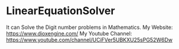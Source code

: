 # LinearEquationSolver

It can Solve the Digit number problems in Mathematics.
My Website: https://www.dioxengine.com/
My Youtube Channel: https://www.youtube.com/channel/UCiFVer5UBKXU25sPG52W6Dw
